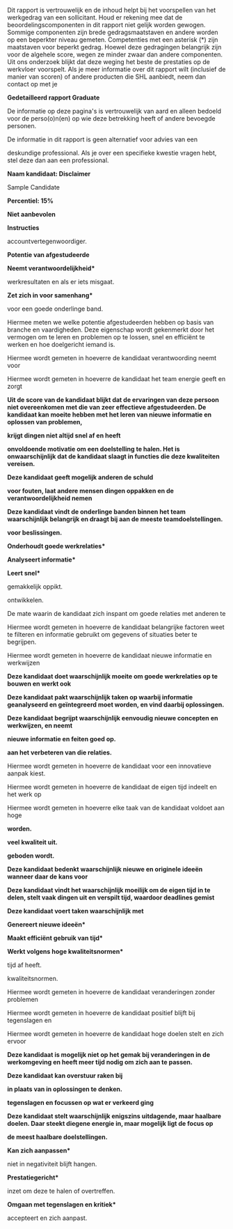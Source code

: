Dit rapport is vertrouwelijk en de inhoud helpt bij het voorspellen van het werkgedrag van een sollicitant. Houd er rekening mee dat de beoordelingscomponenten in dit rapport niet gelijk worden gewogen. Sommige componenten zijn brede gedragsmaatstaven en andere worden op een beperkter niveau gemeten. Competenties met een asterisk (\*) zijn maatstaven voor beperkt gedrag. Hoewel deze gedragingen belangrijk zijn voor de algehele score, wegen ze minder zwaar dan andere componenten. Uit ons onderzoek blijkt dat deze weging het beste de prestaties op de werkvloer voorspelt. Als je meer informatie over dit rapport wilt (inclusief de manier van scoren) of andere producten die SHL aanbiedt, neem dan contact op met je

**Gedetailleerd rapport Graduate**

De informatie op deze pagina's is vertrouwelijk van aard en alleen bedoeld voor de perso(o)n(en) op wie deze betrekking heeft of andere bevoegde personen.

De informatie in dit rapport is geen alternatief voor advies van een

deskundige professional. Als je over een specifieke kwestie vragen hebt, stel deze dan aan een professional.

**Naam kandidaat: Disclaimer**

Sample Candidate

**Percentiel: 15%**

**Niet aanbevolen**

**Instructies**

accountvertegenwoordiger.

**Potentie van afgestudeerde**

**Neemt verantwoordelijkheid\***

werkresultaten en als er iets misgaat.

**Zet zich in voor samenhang\***

voor een goede onderlinge band.

Hiermee meten we welke potentie afgestudeerden hebben op basis van branche en vaardigheden. Deze eigenschap wordt gekenmerkt door het vermogen om te leren en problemen op te lossen, snel en efficiënt te werken en hoe doelgericht iemand is.

Hiermee wordt gemeten in hoeverre de kandidaat verantwoording neemt voor

Hiermee wordt gemeten in hoeverre de kandidaat het team energie geeft en zorgt

**Uit de score van de kandidaat blijkt dat de ervaringen van deze persoon niet overeenkomen met die van zeer effectieve afgestudeerden. De kandidaat kan moeite hebben met het leren van nieuwe informatie en oplossen van problemen,**

**krijgt dingen niet altijd snel af en heeft**

**onvoldoende motivatie om een doelstelling te halen. Het is onwaarschijnlijk dat de kandidaat slaagt in functies die deze kwaliteiten vereisen.**

**Deze kandidaat geeft mogelijk anderen de schuld**

**voor fouten, laat andere mensen dingen oppakken en de verantwoordelijkheid nemen**

**Deze kandidaat vindt de onderlinge banden binnen het team waarschijnlijk belangrijk en draagt bij aan de meeste teamdoelstellingen.**

**voor beslissingen.**

**Onderhoudt goede werkrelaties\***

**Analyseert informatie\***

**Leert snel\***

gemakkelijk oppikt.

ontwikkelen.

De mate waarin de kandidaat zich inspant om goede relaties met anderen te

Hiermee wordt gemeten in hoeverre de kandidaat belangrijke factoren weet te filteren en informatie gebruikt om gegevens of situaties beter te begrijpen.

Hiermee wordt gemeten in hoeverre de kandidaat nieuwe informatie en werkwijzen

**Deze kandidaat doet waarschijnlijk moeite om goede werkrelaties op te bouwen en werkt ook**

**Deze kandidaat pakt waarschijnlijk taken op waarbij informatie geanalyseerd en geïntegreerd moet worden, en vind daarbij oplossingen.**

**Deze kandidaat begrijpt waarschijnlijk eenvoudig nieuwe concepten en werkwijzen, en neemt**

**nieuwe informatie en feiten goed op.**

**aan het verbeteren van die relaties.**

Hiermee wordt gemeten in hoeverre de kandidaat voor een innovatieve aanpak kiest.

Hiermee wordt gemeten in hoeverre de kandidaat de eigen tijd indeelt en het werk op

Hiermee wordt gemeten in hoeverre elke taak van de kandidaat voldoet aan hoge

**worden.**

**veel kwaliteit uit.**

**geboden wordt.**

**Deze kandidaat bedenkt waarschijnlijk nieuwe en originele ideeën wanneer daar de kans voor**

**Deze kandidaat vindt het waarschijnlijk moeilijk om de eigen tijd in te delen, stelt vaak dingen uit en verspilt tijd, waardoor deadlines gemist**

**Deze kandidaat voert taken waarschijnlijk met**

**Genereert nieuwe ideeën\***

**Maakt efficiënt gebruik van tijd\***

**Werkt volgens hoge kwaliteitsnormen\***

tijd af heeft.

kwaliteitsnormen.

Hiermee wordt gemeten in hoeverre de kandidaat veranderingen zonder problemen

Hiermee wordt gemeten in hoeverre de kandidaat positief blijft bij tegenslagen en

Hiermee wordt gemeten in hoeverre de kandidaat hoge doelen stelt en zich ervoor

**Deze kandidaat is mogelijk niet op het gemak bij veranderingen in de werkomgeving en heeft meer tijd nodig om zich aan te passen.**

**Deze kandidaat kan overstuur raken bij**

**in plaats van in oplossingen te denken.**

**tegenslagen en focussen op wat er verkeerd ging**

**Deze kandidaat stelt waarschijnlijk enigszins uitdagende, maar haalbare doelen. Daar steekt diegene energie in, maar mogelijk ligt de focus op**

**de meest haalbare doelstellingen.**

**Kan zich aanpassen\***

niet in negativiteit blijft hangen.

**Prestatiegericht\***

inzet om deze te halen of overtreffen.

**Omgaan met tegenslagen en kritiek\***

accepteert en zich aanpast.